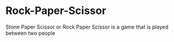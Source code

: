 # Rock-Paper-Scissor
Stone Paper Scissor or Rock Paper Scissor is a game that is played between two people
